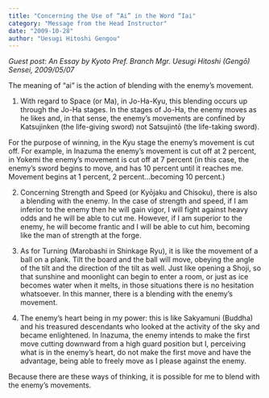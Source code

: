 ```yaml
---
title: "Concerning the Use of “Ai” in the Word “Iai"
category: "Message from the Head Instructor"
date: "2009-10-28"
author: "Uesugi Hitoshi Gengou"
---
```


_Guest post: An Essay by Kyoto Pref. Branch Mgr. Uesugi Hitoshi (Gengō) Sensei, 2009/05/07_

The meaning of “ai” is the action of blending with the enemy’s movement.

1. With regard to Space (or Ma), in Jo-Ha-Kyu, this blending occurs up through the Jo-Ha stages. In the stages of Jo-Ha, the enemy moves as he likes and, in that sense, the enemy’s movements are confined by Katsujinken (the life-giving sword) not Satsujintō (the life-taking sword).

For the purpose of winning, in the Kyu stage the enemy’s movement is cut off. For example, in Inazuma the enemy’s movement is cut off at 2 percent, in Yokemi the enemy’s movement is cut off at 7 percent (in this case, the enemy’s sword begins to move, and has 10 percent until it reaches me. Movement begins at 1 percent, 2 percent…becoming 10 percent.)

2. Concerning Strength and Speed (or Kyōjaku and Chisoku), there is also a blending with the enemy. In the case of strength and speed, if I am inferior to the enemy then he will gain vigor, I will fight against heavy odds and he will be able to cut me. However, if I am superior to the enemy, he will become frantic and I will be able to cut him, becoming like the man of strength at the forge.

3. As for Turning (Marobashi in Shinkage Ryu), it is like the movement of a ball on a plank. Tilt the board and the ball will move, obeying the angle of the tilt and the direction of the tilt as well. Just like opening a Shoji, so that sunshine and moonlight can begin to enter a room, or just as ice becomes water when it melts, in those situations there is no hesitation whatsoever. In this manner, there is a blending with the enemy’s movement.

4. The enemy’s heart being in my power: this is like Sakyamuni (Buddha) and his treasured descendants who looked at the activity of the sky and became enlightened. In Inazuma, the enemy intends to make the first move cutting downward from a high guard position but I, perceiving what is in the enemy’s heart, do not make the first move and have the advantage, being able to freely move as I please against the enemy.

Because there are these ways of thinking, it is possible for me to blend with the enemy’s movements.
